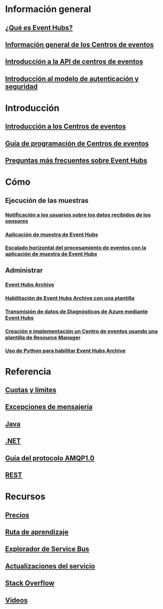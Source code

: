 # Información general

## [¿Qué es Event Hubs?](event-hubs-what-is-event-hubs.md)
## [Información general de los Centros de eventos](event-hubs-overview.md)
## [Introducción a la API de centros de eventos](event-hubs-api-overview.md)
## [Introducción al modelo de autenticación y seguridad](event-hubs-authentication-and-security-model-overview.md)


# Introducción
## [Introducción a los Centros de eventos](event-hubs-csharp-ephcs-getstarted.md)
## [Guía de programación de Centros de eventos](event-hubs-programming-guide.md)
## [Preguntas más frecuentes sobre Event Hubs](event-hubs-faq.md)

# Cómo
## Ejecución de las muestras
### [Notificación a los usuarios sobre los datos recibidos de los sensores](event-hubs-sensors-notify-users.md)
### [Aplicación de muestra de Event Hubs](https://code.msdn.microsoft.com/Service-Bus-Event-Hub-286fd097)
### [Escalado horizontal del procesamiento de eventos con la aplicación de muestra de Event Hubs](https://code.msdn.microsoft.com/Service-Bus-Event-Hub-45f43fc3)
## Administrar
### [Event Hubs Archive](event-hubs-archive-overview.md)
### [Habilitación de Event Hubs Archive con una plantilla](event-hubs-resource-manager-namespace-event-hub-enable-archive.md)
### [Transmisión de datos de Diagnósticos de Azure mediante Event Hubs](event-hubs-streaming-azure-diags-data.md)
### [Creación e implementación un Centro de eventos usando una plantilla de Resource Manager](event-hubs-resource-manager-namespace-event-hub.md)
### [Uso de Python para habilitar Event Hubs Archive](event-hubs-archive-python.md)

# Referencia
## [Cuotas y límites](event-hubs-quotas.md)
## [Excepciones de mensajería](event-hubs-messaging-exceptions.md)
## [Java](/java/api)
## [.NET](/dotnet/api)
## [Guía del protocolo AMQP1.0](../service-bus-messaging/service-bus-amqp-protocol-guide.md)
## [REST](/rest/api/eventhub)

# Recursos
## [Precios](https://azure.microsoft.com/en-us/pricing/details/event-hubs/)
## [Ruta de aprendizaje](https://azure.microsoft.com/documentation/learning-paths/event-hubs/)
## [Explorador de Service Bus](https://code.msdn.microsoft.com/Service-Bus-Explorer-f2abca5a)
## [Actualizaciones del servicio](https://azure.microsoft.com/updates/?product=event-hubs)
## [Stack Overflow](http://stackoverflow.com/questions/tagged/azure-eventhub)
## [Vídeos](https://azure.microsoft.com/documentation/videos/index/?services=event-hubs)


<!--HONumber=Nov16_HO4-->


